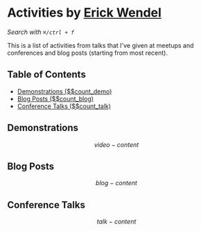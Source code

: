 # Activities by <a href="https://twitter.com/erickwendel_" target="_blank">Erick Wendel</a>

_Search with `⌘/ctrl + f`_

This is a list of activities from talks that I've given at meetups and conferences and blog posts (starting from most recent).

## Table of Contents

- [Demonstrations ($$count_demo)](#demonstrations)
- [Blog Posts ($$count_blog)](#blog-posts)
- [Conference Talks ($$count_talk)](#conference-talks)

## Demonstrations

$$video-content$$

## Blog Posts

$$blog-content$$

## Conference Talks

$$talk-content$$
